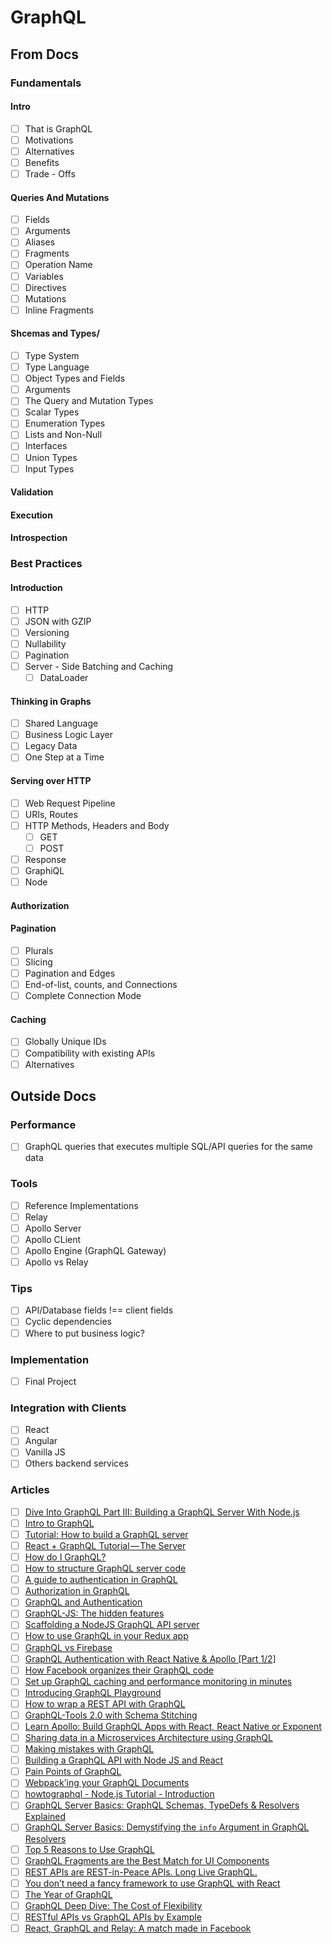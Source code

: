 # GraphQL

## From Docs

### Fundamentals

#### Intro

* [ ] That is GraphQL
* [ ] Motivations
* [ ] Alternatives
* [ ] Benefits
* [ ] Trade - Offs

#### Queries And Mutations

* [ ] Fields
* [ ] Arguments
* [ ] Aliases
* [ ] Fragments
* [ ] Operation Name
* [ ] Variables
* [ ] Directives
* [ ] Mutations
* [ ] Inline Fragments

#### Shcemas and Types/

* [ ] Type System
* [ ] Type Language
* [ ] Object Types and Fields
* [ ] Arguments
* [ ] The Query and Mutation Types
* [ ] Scalar Types
* [ ] Enumeration Types
* [ ] Lists and Non-Null
* [ ] Interfaces
* [ ] Union Types
* [ ] Input Types

#### Validation

#### Execution

#### Introspection

### Best Practices

#### Introduction

* [ ] HTTP
* [ ] JSON with GZIP
* [ ] Versioning
* [ ] Nullability
* [ ] Pagination
* [ ] Server - Side Batching and Caching
  * [ ] DataLoader

#### Thinking in Graphs

* [ ] Shared Language
* [ ] Business Logic Layer
* [ ] Legacy Data
* [ ] One Step at a Time

#### Serving over HTTP

* [ ] Web Request Pipeline
* [ ] URIs, Routes
* [ ] HTTP Methods, Headers and Body
  * [ ] GET
  * [ ] POST
* [ ] Response
* [ ] GraphiQL
* [ ] Node

#### Authorization

#### Pagination

* [ ] Plurals
* [ ] Slicing
* [ ] Pagination and Edges
* [ ] End-of-list, counts, and Connections
* [ ] Complete Connection Mode

#### Caching

* [ ] Globally Unique IDs
* [ ] Compatibility with existing APIs
* [ ] Alternatives

## Outside Docs

### Performance

* [ ] GraphQL queries that executes multiple SQL/API queries for the same data

### Tools

* [ ] Reference Implementations
* [ ] Relay
* [ ] Apollo Server
* [ ] Apollo CLient
* [ ] Apollo Engine (GraphQL Gateway)
* [ ] Apollo vs Relay

### Tips

* [ ] API/Database fields !== client fields
* [ ] Cyclic dependencies
* [ ] Where to put business logic?

### Implementation

* [ ] Final Project

### Integration with Clients

* [ ] React
* [ ] Angular
* [ ] Vanilla JS
* [ ] Others backend services

### Articles

* [ ] [Dive Into GraphQL Part III: Building a GraphQL Server With Node.js](https://marmelab.com/blog/2017/09/06/dive-into-graphql-part-iii-building-a-graphql-server-with-nodejs.html)
* [ ] [Intro to GraphQL](https://dev-blog.apollodata.com/the-basics-of-graphql-in-5-links-9e1dc4cac055)
* [ ] [Tutorial: How to build a GraphQL server](https://dev-blog.apollodata.com/tutorial-building-a-graphql-server-cddaa023c035)
* [ ] [React + GraphQL Tutorial — The Server](https://dev-blog.apollodata.com/react-graphql-tutorial-part-2-server-99d0528c7928)
* [ ] [How do I GraphQL?](https://dev-blog.apollodata.com/how-do-i-graphql-2fcabfc94a01)
* [ ] [How to structure GraphQL server code](https://dev-blog.apollodata.com/how-to-build-graphql-servers-87587591ded5)
* [ ] [A guide to authentication in GraphQL](https://dev-blog.apollodata.com/a-guide-to-authentication-in-graphql-e002a4039d1)
* [ ] [Authorization in GraphQL](https://dev-blog.apollodata.com/auth-in-graphql-part-2-c6441bcc4302)
* [ ] [GraphQL and Authentication](https://medium.com/the-graphqlhub/graphql-and-authentication-b73aed34bbeb)
* [ ] [GraphQL-JS: The hidden features](https://dev-blog.apollodata.com/graphql-js-the-hidden-features-effaca7a81b3)
* [ ] [Scaffolding a NodeJS GraphQL API server](https://medium.com/@tomlagier/scaffolding-a-rock-solid-graphql-api-b651c2a36438)
* [ ] [How to use GraphQL in your Redux app](https://medium.freecodecamp.org/tutorial-how-to-use-graphql-in-your-redux-app-9bf8ebbeb362)
* [ ] [GraphQL vs Firebase](https://blog.graph.cool/graphql-vs-firebase-496498546142)
* [ ] [GraphQL Authentication with React Native & Apollo [Part 1/2]](https://medium.com/handlebar-labs/graphql-authentication-with-react-native-apollo-part-1-2-9613aacd80b3)
* [ ] [How Facebook organizes their GraphQL code](https://dev-blog.apollodata.com/graphql-at-facebook-by-dan-schafer-38d65ef075af)
* [ ] [Set up GraphQL caching and performance monitoring in minutes](https://dev-blog.apollodata.com/graphql-caching-and-performance-monitoring-in-minutes-with-apollo-engine-9b8e5da57bfb)
* [ ] [Introducing GraphQL Playground](https://blog.graph.cool/introducing-graphql-playground-f1e0a018f05d)
* [ ] [How to wrap a REST API with GraphQL](https://blog.graph.cool/how-to-wrap-a-rest-api-with-graphql-8bf3fb17547d)
* [ ] [GraphQL-Tools 2.0 with Schema Stitching](https://dev-blog.apollodata.com/graphql-tools-2-0-with-schema-stitching-8944064904a5)
* [ ] [Learn Apollo: Build GraphQL Apps with React, React Native or Exponent](https://dev-blog.apollodata.com/learn-apollo-build-graphql-apps-with-react-react-native-or-exponent-4787269a4747)
* [ ] [Sharing data in a Microservices Architecture using GraphQL](https://labs.getninjas.com.br/sharing-data-in-a-microservices-architecture-using-graphql-97db59357602)
* [ ] [Making mistakes with GraphQL](https://medium.com/impraise-design-engineering/making-mistakes-with-graphql-874b8ca62b9d)
* [ ] [Building a GraphQL API with Node JS and React](https://levelup.gitconnected.com/using-graphql-api-with-node-js-and-react-forms-8b13f4b26361)
* [ ] [Pain Points of GraphQL](https://labs.getninjas.com.br/pain-points-of-graphql-7e83ba5ddef7)
* [ ] [Webpack’ing your GraphQL Documents](https://dev-blog.apollodata.com/webpacking-your-graphql-documents-bf9697ed259b)
* [ ] [howtographql - Node.js Tutorial - Introduction](https://www.howtographql.com/graphql-js/0-introduction/)
* [ ] [GraphQL Server Basics: GraphQL Schemas, TypeDefs & Resolvers Explained](https://blog.graph.cool/graphql-server-basics-the-schema-ac5e2950214e)
* [ ] [GraphQL Server Basics: Demystifying the `info` Argument in GraphQL Resolvers](https://blog.graph.cool/graphql-server-basics-demystifying-the-info-argument-in-graphql-resolvers-6f26249f613a)
* [ ] [Top 5 Reasons to Use GraphQL](https://blog.graph.cool/top-5-reasons-to-use-graphql-b60cfa683511)
* [ ] [GraphQL Fragments are the Best Match for UI Components](https://blog.manifold.co/graphql-fragments-are-the-best-match-for-ui-components-72b8f61c20fe)
* [ ] [REST APIs are REST-in-Peace APIs. Long Live GraphQL.](https://medium.freecodecamp.org/rest-apis-are-rest-in-peace-apis-long-live-graphql-d412e559d8e4)
* [ ] [You don’t need a fancy framework to use GraphQL with React](https://edgecoders.com/you-dont-need-a-fancy-framework-to-use-graphql-with-react-b47b436626fb)
* [ ] [The Year of GraphQL](https://edgecoders.com/the-year-of-graphql-d8d6851d0765)
* [ ] [GraphQL Deep Dive: The Cost of Flexibility](https://edgecoders.com/graphql-deep-dive-the-cost-of-flexibility-ee50f131a83d)
* [ ] [RESTful APIs vs GraphQL APIs by Example](https://edgecoders.com/restful-apis-vs-graphql-apis-by-example-51cb3d64809a)
* [ ] [React, GraphQL and Relay: A match made in Facebook](https://edgecoders.com/why-i-think-react-with-graphql-and-relay-will-be-the-angular-js-killers-591174bafc15)

